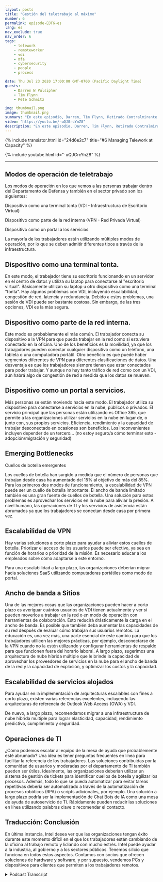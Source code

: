 ```yaml
---
layout: posts
title: "Gestión del teletrabajo al máximo"
number: 6
permalink: episode-EDT6-es
lang: es
nav_exclude: true
nav_order: 6
tags:
    - telework
    - remoteworker
    - vdi
    - mfa
    - cybersecurity
    - people
    - process

date: Thu Jul 23 2020 17:00:00 GMT-0700 (Pacific Daylight Time)
guests:
    - Darren W Pulsipher
    - Tim Flynn
    - Pete Schmitz

img: thumbnail.png
image: thumbnail.png
summary: "En este episodio, Darren, Tim Flynn, Retirado Contralmirante de la Armada, y Pete Schmitz, Ejecutivo de Cuentas de la Armada de Intel, hablan sobre cómo gestionar el crecimiento explosivo de los teletrabajadores debido a la pandemia de Covid-19. Discutimos los diferentes modos que los trabajadores pueden utilizar para trabajar de forma remota y seguir siendo productivos: el dispositivo como una terminal tonta, el dispositivo como parte de la red interna y el dispositivo como un portal a servicios. Comprender estos modos de operación puede ayudar a encontrar cuellos de botella que pueden obstaculizar la efectividad de su equipo."
video: "https://youtu.be/-uQJGrcYnZ8"
description: "En este episodio, Darren, Tim Flynn, Retirado Contralmirante de la Armada, y Pete Schmitz, Ejecutivo de Cuentas de la Armada de Intel, hablan sobre cómo gestionar el crecimiento explosivo de los teletrabajadores debido a la pandemia de Covid-19. Discutimos los diferentes modos que los trabajadores pueden utilizar para trabajar de forma remota y seguir siendo productivos: el dispositivo como una terminal tonta, el dispositivo como parte de la red interna y el dispositivo como un portal a servicios. Comprender estos modos de operación puede ayudar a encontrar cuellos de botella que pueden obstaculizar la efectividad de su equipo."
---
```


<div>
{% include transistor.html id="24d6e2c7" title="#6 Managing Telework at Capacity" %}

{% include youtube.html id="-uQJGrcYnZ8" %}
</div>

---

## Modos de operación de teletrabajo

Los modos de operación en los que vemos a las personas trabajar dentro del Departamento de Defensa y también en el sector privado son los siguientes:

Dispositivo como una terminal tonta (VDI - Infraestructura de Escritorio Virtual)

Dispositivo como parte de la red interna (VPN - Red Privada Virtual)

Dispositivo como un portal a los servicios

La mayoría de los trabajadores están utilizando múltiples modos de operación, por lo que se deben admitir diferentes tipos a través de la infraestructura.

## Dispositivo como una terminal tonta.

En este modo, el trabajador tiene su escritorio funcionando en un servidor en el centro de datos y utiliza su laptop para conectarse al "escritorio virtual". Básicamente utilizan su laptop u otro dispositivo como una terminal "tonta". Hay algunos problemas con VDI, incluyendo escalabilidad, congestión de red, latencia y redundancia. Debido a estos problemas, una sesión de VDI puede ser bastante costosa. Sin embargo, de las tres opciones, VDI es la más segura.

## Dispositivo como parte de la red interna.

Este modo es probablemente el más común. El trabajador conecta su dispositivo a la VPN para que pueda trabajar en la red como si estuviera conectado en la oficina. Uno de los beneficios es la movilidad, ya que los trabajadores pueden conectar cualquier dispositivo como un teléfono, una tableta o una computadora portátil. Otro beneficio es que puede haber segmentos diferentes de VPN para diferentes clasificaciones de datos. Una desventaja es que los trabajadores siempre tienen que estar conectados para poder trabajar. Y aunque no hay tanto tráfico de red como con un VDI, aún habrá algo de congestión de red a medida que los datos se mueven.

## Dispositivo como un portal a servicios.

Más personas se están moviendo hacia este modo. El trabajador utiliza su dispositivo para conectarse a servicios en la nube, públicos o privados. El servicio principal que las personas están utilizando es Office 365, que permite a las organizaciones utilizar servicios en la nube en lugar de, o junto con, sus propios servicios. Eficiencia, rendimiento y la capacidad de trabajar desconectado en ocasiones son beneficios. Los inconvenientes incluyen depender de un tercero... (no estoy seguro/a cómo terminar esto - adopción/migración y seguridad)

## Emerging Bottlenecks 
Cuellos de botella emergentes

Los cuellos de botella han surgido a medida que el número de personas que trabajan desde casa ha aumentado del 15% al objetivo de más del 85%. Para los primeros dos modos de funcionamiento, la escalabilidad de VPN puede ser un cuello de botella importante. El ancho de banda limitado también es una gran fuente de cuellos de botella. Una solución para estos problemas es aprovechar los servicios en la nube para aliviar la presión. A nivel humano, las operaciones de TI y los servicios de asistencia están abrumados ya que los trabajadores se conectan desde casa por primera vez.

## Escalabilidad de VPN

Hay varias soluciones a corto plazo para ayudar a aliviar estos cuellos de botella. Priorizar el acceso de los usuarios puede ser efectivo, ya sea en función de horarios o prioridad de la misión. Es necesario educar a los empleados sobre cómo adaptarse a este entorno.

Para una escalabilidad a largo plazo, las organizaciones deberían migrar hacia soluciones SaaS utilizando computadoras portátiles como modo de portal.

## Ancho de banda a Sitios

Una de las mejores cosas que las organizaciones pueden hacer a corto plazo es averiguar cuántos usuarios de VDI tienen actualmente y ver si pueden moverlos a trabajar en la red o en modo de operación con herramientas de colaboración. Esto reducirá drásticamente la carga en el ancho de banda. Es posible que también deba aumentar las capacidades de su red después de evaluar cómo trabajan sus usuarios remotos. La educación es, una vez más, una parte esencial de este cambio para que los trabajadores utilicen las mejores prácticas, por ejemplo, desconectarse de la VPN cuando no la estén utilizando y configurar herramientas de respaldo para que funcionen fuera del horario laboral. A largo plazo, sugerimos una arquitectura de nube híbrida múltiple que le brinde la capacidad de aprovechar los proveedores de servicios en la nube para el ancho de banda de la red y la capacidad de explosión, y optimizar los costos y la capacidad.

## Escalabilidad de servicios alojados

Para ayudar en la implementación de arquitecturas escalables con fines a corto plazo, existen varias referencias excelentes, incluyendo las arquitecturas de referencia de Outlook Web Access (OWA) y VDI.

De nuevo, a largo plazo, recomendamos migrar a una infraestructura de nube híbrida múltiple para lograr elasticidad, capacidad, rendimiento predictivo, cumplimiento y seguridad.

## Operaciones de TI

¿Cómo podemos escalar al equipo de la mesa de ayuda que probablemente esté abrumado? Una idea es tener preguntas frecuentes en línea para facilitar la referencia de los trabajadores. Las soluciones contribuidas por la comunidad de usuarios y moderadas por el departamento de TI también pueden ser útiles. Idealmente, las organizaciones deberían utilizar un sistema de gestión de tickets para identificar cuellos de botella y agilizar los procesos. Además, todo lo que se pueda automatizar para evitar tareas repetitivas debería ser automatizado a través de la automatización de procesos robóticos (RPA) o scripts adicionales, por ejemplo. Una solución a largo plazo podría ser la implementación de Chat Bots de IA como una mesa de ayuda de autoservicio de TI. Rápidamente pueden reducir las soluciones en línea utilizando palabras clave o recomendar el contacto.

## Traducción: Conclusión

En última instancia, Intel desea ver que las organizaciones tengan éxito durante este momento difícil en el que los trabajadores están cambiando de la oficina al trabajo remoto y lidiando con mucho estrés. Intel puede ayudar a la industria, al gobierno y a los sectores públicos. Tenemos silicio que funciona en todos estos aspectos. Contamos con socios que ofrecen soluciones de hardware y software, y por supuesto, vendemos PCs y dispositivos para clientes que permiten a los trabajadores remotos.



<details>
<summary> Podcast Transcript </summary>

<p></p>

</details>
